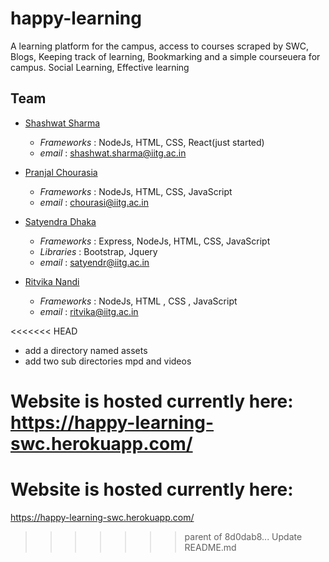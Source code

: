 # happy-learning
A learning platform for the campus, access to courses scraped by SWC, Blogs, Keeping track of learning, Bookmarking and a simple courseuera for campus. Social Learning, Effective learning

## Team
* [Shashwat Sharma](https://github.com/Svanazar)   <!--Working on : swc-courses (front-end,1)-->
   - *Frameworks* : NodeJs, HTML, CSS, React(just started)
   - *email* : shashwat.sharma@iitg.ac.in
   
* [Pranjal Chourasia](https://github.com/pranjal5399)<!--Working on : swc-courses(2)-->
   - *Frameworks* : NodeJs, HTML, CSS, JavaScript
   - *email* : chourasi@iitg.ac.in 
   
* [Satyendra Dhaka](https://github.com/satyendradhaka)   <!--Working on : swc-courses(2)-->
   - *Frameworks* : Express, NodeJs, HTML, CSS, JavaScript
   - *Libraries* : Bootstrap, Jquery
   - *email* : satyendr@iitg.ac.in

* [Ritvika Nandi](https://github.com/ritvikanandi)
   - *Frameworks* : NodeJs, HTML , CSS , JavaScript
   - *email* : ritvika@iitg.ac.in


<<<<<<< HEAD
- add a directory named assets
- add two sub directories mpd and videos

Website is hosted currently here: https://happy-learning-swc.herokuapp.com/
=======
# Website is hosted currently here: 
https://happy-learning-swc.herokuapp.com/
>>>>>>> parent of 8d0dab8... Update README.md
   

   
   
